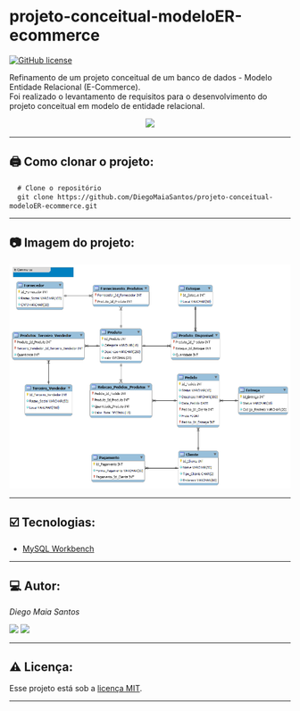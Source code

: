 # projeto-conceitual-modeloER-ecommerce

[![GitHub license](https://img.shields.io/github/license/DiegoMaiaSantos/projeto-conceitual-modeloER-ecommerce)](https://github.com/DiegoMaiaSantos/projeto-conceitual-modeloER-ecommerce/blob/main/LICENSE)

Refinamento de um projeto conceitual de um banco de dados - Modelo Entidade Relacional (E-Commerce). <br>
Foi realizado o levantamento de requisitos para o desenvolvimento do projeto conceitual em modelo de entidade relacional.

 <p align="center">
<img src="http://img.shields.io/static/v1?label=STATUS&message=%20FINALIZADO&color=YELLOW&style=for-the-badge"/>
</p>

***
## 🖨️ Como clonar o projeto: 
```
  # Clone o repositório
  git clone https://github.com/DiegoMaiaSantos/projeto-conceitual-modeloER-ecommerce.git
  ```
***
## 📷 Imagem do projeto: 
<p align ="center">
 <img src ="https://github.com/DiegoMaiaSantos/projeto-conceitual-modeloER-ecommerce/blob/main/img/ECommerce_ER.png?raw=true" width =""/>
 </p>   
 
***
## ☑️ Tecnologias: 
* [MySQL Workbench](https://www.mysql.com/products/workbench/)

***
## 💻 Autor:
_Diego Maia Santos_ 
<div> 
  <a href = "mailto:diegom.santos03@gmail.com"><img src="https://img.shields.io/badge/-Gmail-%23333?style=for-the-badge&logo=gmail&logoColor=white" target="_blank"></a>
  <a href="https://br.linkedin.com/in/diego-maia-santos-21615b208" target="_blank"><img src="https://img.shields.io/badge/-LinkedIn-%230077B5?style=for-the-badge&logo=linkedin&logoColor=white" target="_blank"></a> 
</div>

***
## ⚠️ Licença:
Esse projeto está sob a [licença MIT](https://github.com/DiegoMaiaSantos/projeto-conceitual-modeloER-ecommerce/blob/main/LICENSE).

***

